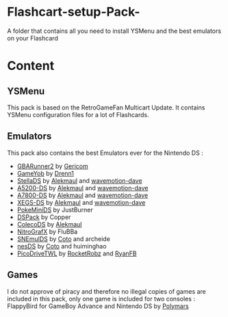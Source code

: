 # Flashcart-setup-Pack-
A folder that contains all you need to install YSMenu and the best emulators on your Flashcard

# Content
## YSMenu 
This pack is based on the RetroGameFan Multicart Update.
It contains YSMenu configuration files for a lot of Flashcards.

## Emulators
This pack also contains the best Emulators ever for the Nintendo DS : 
- [GBARunner2](https://github.com/Gericom/GBARunner2) by [Gericom](https://github.com/gericom)
- [GameYob](https://github.com/Drenn1/GameYob) by [Drenn1](https://github.com/Drenn1)
- [StellaDS](https://github.com/wavemotion-dave/StellaDS) by [Alekmaul](https://github.com/alekmaul) and [wavemotion-dave](https://github.com/wavemotion-dave)
- [A5200-DS](https://github.com/wavemotion-dave/A5200DS) by [Alekmaul](https://github.com/alekmaul) and [wavemotion-dave](https://github.com/wavemotion-dave)
- [A7800-DS](https://github.com/wavemotion-dave/A7800DS) by [Alekmaul](https://github.com/alekmaul) and [wavemotion-dave](https://github.com/wavemotion-dave)
- [XEGS-DS](https://github.com/wavemotion-dave/XEGS-DS) by [Alekmaul](https://github.com/alekmaul) and [wavemotion-dave](https://github.com/wavemotion-dave)
- [PokeMiniDS](https://www.gamebrew.org/wiki/PokeMini_DS) by JustBurner
- [DSPack](https://www.gamebrew.org/wiki/DSPack) by Copper
- [ColecoDS](https://www.gamebrew.org/wiki/ColecoDS) by [Alekmaul](https://github.com/alekmaul) 
- [NitroGrafX](https://www.gamebrew.org/wiki/NitroGrafx) by FluBBa
- [SNEmulDS](https://github.com/cotodevel/SnemulDS) by [Coto](https://github.com/cotodevel) and archeide
- [nesDS](https://github.com/RocketRobz/NesDS) by [Coto](https://github.com/cotodevel) and huiminghao
- [PicoDriveTWL]() by [RocketRobz](https://github.com/RocketRobz) and [RyanFB](https://github.com/ryanfb)

## Games
I do not approve of piracy and therefore no illegal copies of games are included 
in this pack, only one game is included for two consoles : FlappyBird for GameBoy Advance and Nintendo DS by [Polymars](https://github.com/PolyMarsDev)
